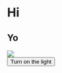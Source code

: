 # Hi
## Yo
<img id="monpic" src="https://www.smogon.com/dex/media/sprites/xy/ninetales.gif">
<br>
<button onclick="document.getElementById('monpic').src='https://www.smogon.com/dex/media/sprites/xy/ninetales-alola.gif'">Turn on the light</button>
